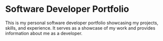 # Software Developer Portfolio

This is my personal software developer portfolio showcasing my projects, skills, and experience. It serves as a showcase of my work and provides information about me as a developer.
